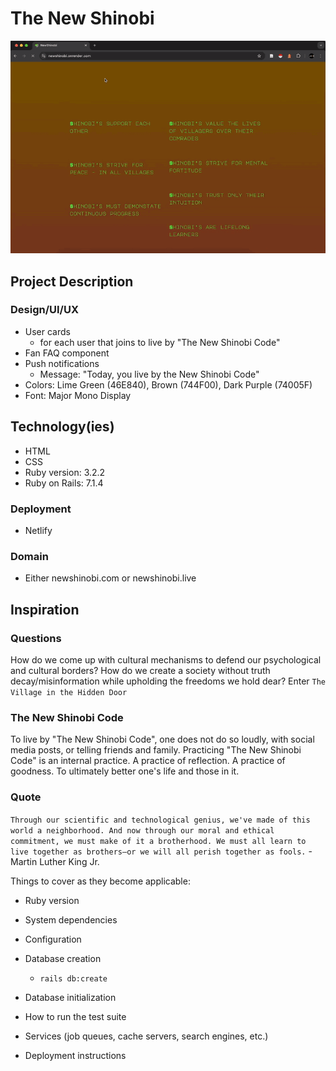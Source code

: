 # The New Shinobi
![](app/assets/newshinobilandingpage.gif)
## Project Description
### Design/UI/UX
- User cards
  - for each user that joins to live by "The New Shinobi Code"
- Fan FAQ component
- Push notifications
  - Message: "Today, you live by the New Shinobi Code"
- Colors: Lime Green (46E840), Brown (744F00), Dark Purple (74005F)
- Font: Major Mono Display
## Technology(ies)
- HTML
- CSS
- Ruby version: 3.2.2
- Ruby on Rails: 7.1.4
### Deployment
- Netlify
### Domain
- Either newshinobi.com or newshinobi.live
## Inspiration
### Questions
How do we come up with cultural mechanisms to defend our psychological and cultural
borders?
How do we create a society without truth decay/misinformation while upholding the 
freedoms we hold dear?
Enter `The Village in the Hidden Door`
### The New Shinobi Code
To live by "The New Shinobi Code", one does not do so loudly, with social media posts, or telling friends and family. Practicing "The New Shinobi Code" is an internal practice. A practice of reflection. A practice of goodness. To ultimately better one's life and those in it.
### Quote
`Through our scientific and technological genius, we've made of this world a neighborhood. And now through our moral and ethical commitment, we must make of it a brotherhood. We must all learn to live together as brothers—or we will all perish together as fools.` - Martin Luther King Jr.

Things to cover as they become applicable:

* Ruby version

* System dependencies

* Configuration

* Database creation
  - `rails db:create`
* Database initialization

* How to run the test suite

* Services (job queues, cache servers, search engines, etc.)

* Deployment instructions
